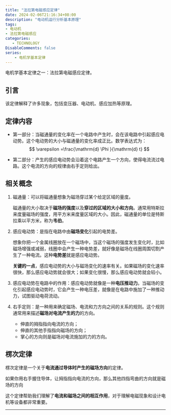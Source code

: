 ```yaml
---
title: "法拉第电磁感应定律"
date: 2024-02-06T21:16:34+08:00
description: "电动机运行分析基本原理"
tags: 
- 电动机
- 法拉第电磁感应
categories:
   - TECHNOLOGY
DisableComments: false
series:
    - 电机学基本定律
---
```


电机学基本定律之一：法拉第电磁感应定律。
<!--more-->

## 引言

该定律解释了许多现象，包括变压器、电动机、感应加热等原理。

## 定律内容

- 第一部分：当磁通量的变化率在一个电路中产生时，会在该电路中引起感应电动势。这个电动势的大小与磁通量的变化率成正比。数学表达式为：
  $$
  \varepsilon =\frac{\mathrm{d} \Phi }{\mathrm{d} t}
  $$

- 第二部分：产生的感应电动势会沿着这个电路产生一个方向，使得电流流过电路。这个电流的方向的规律由右手定则给出。

## 相关概念

1. 磁通量：可以将磁通量想象为磁场穿过某个给定区域的量度。

   磁通量的大小取决于**磁场的强度**以及**穿过的区域的大小和方向**。通常用特斯拉来度量磁场的强度，用平方米来度量区域的大小。因此，磁通量的单位是特斯拉乘以平方米，称为**韦伯**。

2. 感应电动势：是指在电路中由**磁场变化**引起的电势差。

   想象你把一个金属线圈放在一个磁场中，当这个磁场的强度发生变化时，比如磁场增强或减弱，线圈中会产生一种电势差，就好像是磁场在线圈周围切割产生了一种电流。这种**电势差**就是感应电动势。

   **关键的一点**，感应电动势的大小与磁场变化的速率有关。如果磁场的变化速率很快，那么感应电动势就会很大；如果变化很慢，那么感应电动势就会较小。

3. 感应电动势在电路中的作用：感应电动势就像是一种**电压推动力**。当磁场的变化引起感应电动势时，它会产生一种电压差，就像是在电路中施加了一种推动力，试图驱动电荷流动。

4. 右手定则：是一种用来确定磁场、电流和力方向之间的关系的规则。这个规则通常用来描述**磁场对电流产生的力**的方向。

   - 伸直的拇指指向电流的方向；
   - 伸直的其他手指指向磁场的方向；
   - 掌心的方向则是磁场对电流施加的力的方向。

## 楞次定律

楞次定律是一个关于**电流通过导体时产生的磁场方向**的定律。

如果你用右手握住导体，让拇指指向电流的方向，那么其他四指弯曲的方向就是磁场的方向

这个定律帮助我们理解了**电流和磁场之间的相互作用**，对于理解电磁现象和设计电机等设备都非常重要。

---  
